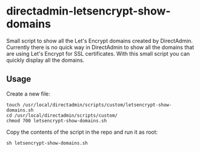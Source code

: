 # directadmin-letsencrypt-show-domains
Small script to show all the Let's Encrypt domains created by DirectAdmin.
Currently there is no quick way in DirectAdmin to show all the domains that are using Let's Encrypt for SSL certificates. With this small script you can quickly display all the domains. 

## Usage
Create a new file:

```
touch /usr/local/directadmin/scripts/custom/letsencrypt-show-domains.sh
cd /usr/local/directadmin/scripts/custom/
chmod 700 letsencrypt-show-domains.sh
```

Copy the contents of the script in the repo and run it as root:

```
sh letsencrypt-show-domains.sh
```
